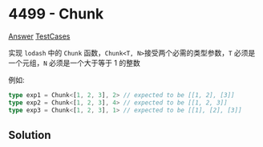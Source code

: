 # 4499 - Chunk

[Answer](https://github.com/lybenson/ts-checker/blob/master/src/4499-medium-chunk/template.ts) [TestCases](https://github.com/lybenson/ts-checker/blob/master/src/4499-medium-chunk/test-cases.ts)

实现 `lodash` 中的 `Chunk` 函数，`Chunk<T, N>`接受两个必需的类型参数，`T` 必须是一个元组，`N` 必须是一个大于等于 1 的整数

例如:

```ts
type exp1 = Chunk<[1, 2, 3], 2> // expected to be [[1, 2], [3]]
type exp2 = Chunk<[1, 2, 3], 4> // expected to be [[1, 2, 3]]
type exp3 = Chunk<[1, 2, 3], 1> // expected to be [[1], [2], [3]]
```

## Solution
